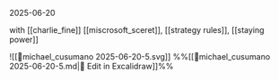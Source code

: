 2025-06-20

with [[charlie_fine]]
[[miscrosoft_sceret]], [[strategy rules]], [[staying power]]

![[michael_cusumano 2025-06-20-5.svg]]
%%[[michael_cusumano 2025-06-20-5.md|🖋 Edit in Excalidraw]]%%